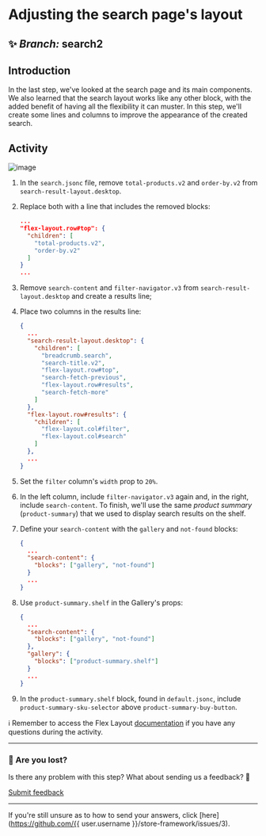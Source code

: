 # Adjusting the search page's layout  

## :sparkles: *Branch:* search2 

## Introduction 

In the last step, we've looked at the search page and its main components. We also learned that the search layout works like any other block, with the added benefit of having all the flexibility it can muster. In this step, we'll create some lines and columns to improve the appearance of the created search. 

## Activity

![image](https://user-images.githubusercontent.com/18701182/69843559-db088200-1246-11ea-8873-8651dd973be9.png) 

1. In the `search.jsonc` file, remove `total-products.v2` and `order-by.v2` from `search-result-layout.desktop`. 
2. Replace both with a line that includes the removed blocks: 

    ```json
    ...
    "flex-layout.row#top": {
      "children": [
        "total-products.v2",
        "order-by.v2"
      ]
    }
    ...
    ```

3. Remove `search-content` and `filter-navigator.v3` from `search-result-layout.desktop` and create a results line; 

4. Place two columns in the results line:
    ```json
    {
      ...
      "search-result-layout.desktop": {
        "children": [
          "breadcrumb.search",
          "search-title.v2",
          "flex-layout.row#top",
          "search-fetch-previous",
          "flex-layout.row#results",
          "search-fetch-more"
        ]
      },
      "flex-layout.row#results": {
        "children": [
          "flex-layout.col#filter",
          "flex-layout.col#search"
        ]
      },
      ...
    }
    ```
5. Set the `filter` column's `width` prop to `20%`. 
6. In the left column, include `filter-navigator.v3` again and, in the right, include `search-content`. 
To finish, we'll use the same *product summary* (`product-summary`) that we used to display search results on the shelf. 
7. Define your `search-content` with the `gallery` and `not-found` blocks:
    ```json
    {
      ...
      "search-content": {
        "blocks": ["gallery", "not-found"]
      }
      ...
    }
    ```
8. Use `product-summary.shelf` in the Gallery's props:
    ```json
    {
      ...
      "search-content": {
        "blocks": ["gallery", "not-found"]
      },
      "gallery": {
        "blocks": ["product-summary.shelf"]
      }
      ...
    }
    ```
9. In the `product-summary.shelf` block, found in `default.jsonc`, include `product-summary-sku-selector` above `product-summary-buy-button`. 


:information_source: Remember to access the Flex Layout [documentation](https://vtex.io/docs/components/layout/vtex.flex-layout) if you have any questions during the activity. 

---

### :no_entry_sign: Are you lost?

Is there any problem with this step? What about sending us a feedback? :pray:

[Submit feedback](https://docs.google.com/forms/d/e/1FAIpQLSeaWrm0Hogm-txm5Ww6mUa68eDuE3WnpFjUSVJ3Wi3dnmCb7A/viewform?usp=pp_url&entry.1784529524=Rodap%C3%A9)

---

If you're still unsure as to how to send your answers, click [here](https://github.com/{{ user.username }}/store-framework/issues/3).
